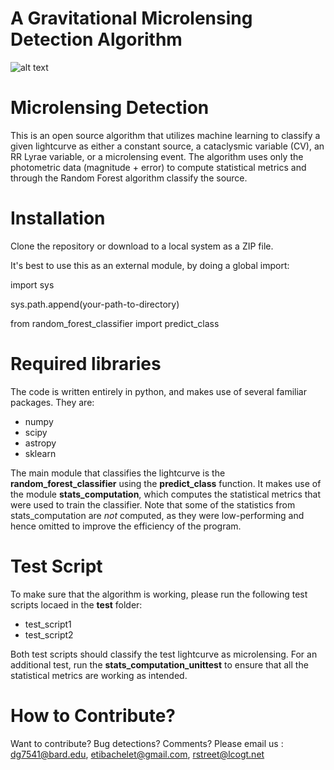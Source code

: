 # A Gravitational Microlensing Detection Algorithm
![alt text](https://avatars0.githubusercontent.com/u/3358238?v=3&s=200)

# Microlensing Detection

This is an open source algorithm that utilizes machine learning to classify a given lightcurve as either a constant source, a cataclysmic variable (CV), an RR Lyrae variable, or a microlensing event. The algorithm uses only the photometric data (magnitude + error) to compute statistical metrics and through the Random Forest algorithm classify the source. 

# Installation

Clone the repository or download to a local system as a ZIP file. 

It's best to use this as an external module, by doing a global import:

import sys

sys.path.append(your-path-to-directory)

from random_forest_classifier import predict_class

# Required libraries

The code is written entirely in python, and makes use of several familiar packages. They are:
* numpy
* scipy
* astropy
* sklearn

The main module that classifies the lightcurve is the **random_forest_classifier** using the **predict_class** function. It makes use of the module **stats_computation**, which computes the statistical metrics that were used to train the classifier. Note that some of the statistics from stats_computation are *not* computed, as they were low-performing and hence omitted to improve the efficiency of the program. 

# Test Script

To make sure that the algorithm is working, please run the following test scripts locaed in the **test** folder:

* test_script1
* test_script2

Both test scripts should classify the test lightcurve as microlensing. For an additional test, run the **stats_computation_unittest** to ensure that all the statistical metrics are working as intended.

# How to Contribute?

Want to contribute? Bug detections? Comments? Please email us : dg7541@bard.edu, etibachelet@gmail.com, rstreet@lcogt.net
